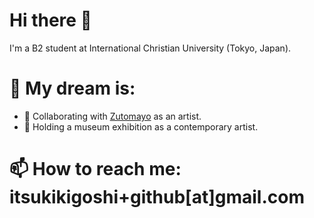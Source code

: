# Hi there 👋
I'm a B2 student at International Christian University (Tokyo, Japan).

# 🎈 My dream is:
* 🦔 Collaborating with [Zutomayo](https://zutomayo.net) as an artist.
* 🎨 Holding a museum exhibition as a contemporary artist.

# 📫 How to reach me: itsukikigoshi+github[at]gmail.com
